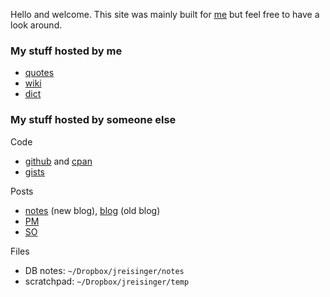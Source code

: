 Hello and welcome. This site was mainly built for [me](https://jreisinger.github.io/) but feel free to have a look around.

### My stuff hosted by me

*  [quotes](https://quote.reisinge.net)
*  [wiki](https://wiki.reisinge.net)
*  [dict](https://dict.reisinge.net)

### My stuff hosted by someone else

Code

*  [github](https://github.com/jreisinger) and [cpan](https://metacpan.org/author/REISINGE)
*  [gists](https://gist.github.com/search?q=user%3Ajreisinger)

Posts

*  [notes](https://github.com/jreisinger/notes) (new blog), [blog](https://github.com/jreisinger/blog) (old blog)
*  [PM](https://perlmonks.org/?node_id=6364;user=reisinge)
*  [SO](https://stackoverflow.com/users/1039320/jreisinger)

Files

*  DB notes: `~/Dropbox/jreisinger/notes`
*  scratchpad: `~/Dropbox/jreisinger/temp`
